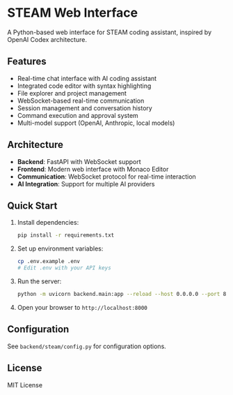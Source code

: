 # STEAM Web Interface

A Python-based web interface for STEAM coding assistant, inspired by OpenAI Codex architecture.

## Features

- Real-time chat interface with AI coding assistant
- Integrated code editor with syntax highlighting
- File explorer and project management
- WebSocket-based real-time communication
- Session management and conversation history
- Command execution and approval system
- Multi-model support (OpenAI, Anthropic, local models)

## Architecture

- **Backend**: FastAPI with WebSocket support
- **Frontend**: Modern web interface with Monaco Editor
- **Communication**: WebSocket protocol for real-time interaction
- **AI Integration**: Support for multiple AI providers

## Quick Start

1. Install dependencies:
   ```bash
   pip install -r requirements.txt
   ```

2. Set up environment variables:
   ```bash
   cp .env.example .env
   # Edit .env with your API keys
   ```

3. Run the server:
   ```bash
   python -m uvicorn backend.main:app --reload --host 0.0.0.0 --port 8000
   ```

4. Open your browser to `http://localhost:8000`

## Configuration

See `backend/steam/config.py` for configuration options.

## License

MIT License